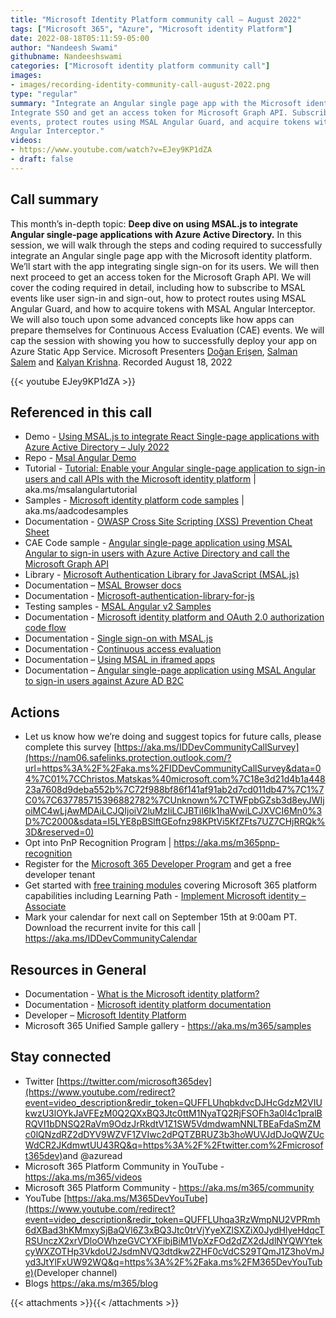 ```yaml
---
title: "Microsoft Identity Platform community call – August 2022"
tags: ["Microsoft 365", "Azure", "Microsoft identity Platform"]
date: 2022-08-18T05:11:59-05:00
author: "Nandeesh Swami"
githubname: Nandeeshswami
categories: ["Microsoft identity platform community call"]
images:
- images/recording-identity-community-call-august-2022.png
type: "regular"
summary: "Integrate an Angular single page app with the Microsoft identity platform.
Integrate SSO and get an access token for Microsoft Graph API. Subscribe to MSAL
events, protect routes using MSAL Angular Guard, and acquire tokens with MSAL
Angular Interceptor."
videos:
- https://www.youtube.com/watch?v=EJey9KP1dZA
- draft: false
---
```



## Call summary

This month’s in-depth topic: **Deep dive on using MSAL.js to integrate Angular
single-page applications with Azure Active Directory.** In this session, we will
walk through the steps and coding required to successfully integrate an Angular
single page app with the Microsoft identity platform. We’ll start with the app
integrating single sign-on for its users. We will then next proceed to get an
access token for the Microsoft Graph API. We will cover the coding required in
detail, including how to subscribe to MSAL events like user sign-in and
sign-out, how to protect routes using MSAL Angular Guard, and how to acquire
tokens with MSAL Angular Interceptor. We will also touch upon some advanced
concepts like how apps can prepare themselves for Continuous Access Evaluation
(CAE) events. We will cap the session with showing you how to successfully
deploy your app on Azure Static App Service. Microsoft Presenters [Doğan
Erişen](https://ca.linkedin.com/in/doganerisen), [Salman
Salem](https://ca.linkedin.com/in/salman-salem) and [Kalyan
Krishna](https://twitter.com/kalyankrishna1). Recorded August 18, 2022

{{< youtube EJey9KP1dZA >}}

## Referenced in this call

* Demo - [Using MSAL.js to integrate React Single-page applications with Azure Active Directory – July 2022](https://youtu.be/7oPSL5wWeS0)
* Repo - [Msal Angular Demo](https://github.com/derisen/msal-angular-demo)
* Tutorial - [Tutorial: Enable your Angular single-page application to sign-in users and call APIs with the Microsoft identity platform](https://github.com/Azure-Samples/ms-identity-javascript-angular-tutorial/blob/main/README.md) \| aka.ms/msalangulartutorial
* Samples - [Microsoft identity platform code samples](https://learn.microsoft.com/azure/active-directory/develop/sample-v2-code) \| aka.ms/aadcodesamples
* Documentation - [OWASP Cross Site Scripting (XSS) Prevention Cheat Sheet](https://cheatsheetseries.owasp.org/cheatsheets/Cross_Site_Scripting_Prevention_Cheat_Sheet.html)
* CAE Code sample - [Angular single-page application using MSAL Angular to sign-in users with Azure Active Directory and call the Microsoft Graph API](https://github.com/Azure-Samples/ms-identity-javascript-angular-tutorial/tree/main/2-Authorization-I/1-call-graph)
* Library - [Microsoft Authentication Library for JavaScript (MSAL.js)](https://github.com/AzureAD/microsoft-authentication-library-for-js)
* Documentation – [MSAL Browser docs](https://github.com/AzureAD/microsoft-authentication-library-for-js/tree/dev/lib/msal-browser/docs)
* Documentation - [Microsoft-authentication-library-for-js](https://github.com/AzureAD/microsoft-authentication-library-for-js/tree/dev/lib/msal-angular/docs)
* Testing samples - [MSAL Angular v2 Samples](https://github.com/AzureAD/microsoft-authentication-library-for-js/tree/dev/samples/msal-angular-v2-samples)
* Documentation - [Microsoft identity platform and OAuth 2.0 authorization code flow](https://learn.microsoft.com/azure/active-directory/develop/v2-oauth2-auth-code-flow)
* Documentation - [Single sign-on with MSAL.js](https://learn.microsoft.com/azure/active-directory/develop/msal-js-sso)
* Documentation - [Continuous access evaluation](https://learn.microsoft.com/azure/active-directory/conditional-access/concept-continuous-access-evaluation)
* Documentation – [Using MSAL in iframed apps](https://github.com/AzureAD/microsoft-authentication-library-for-js/blob/dev/lib/msal-browser/docs/iframe-usage.md)
* Documentation – [Angular single-page application using MSAL Angular to sign-in users against Azure AD B2C](https://github.com/Azure-Samples/ms-identity-javascript-angular-tutorial/blob/main/1-Authentication/2-sign-in-b2c/README-incremental.md)

## Actions

* Let us know how we’re doing and suggest topics for future calls, please
    complete this survey
    [https://aka.ms/IDDevCommunityCallSurvey](https://nam06.safelinks.protection.outlook.com/?url=https%3A%2F%2Faka.ms%2FIDDevCommunityCallSurvey&data=04%7C01%7CChristos.Matskas%40microsoft.com%7C18e3d21d4b1a44823a7608d9deba552b%7C72f988bf86f141af91ab2d7cd011db47%7C1%7C0%7C637785715396882782%7CUnknown%7CTWFpbGZsb3d8eyJWIjoiMC4wLjAwMDAiLCJQIjoiV2luMzIiLCJBTiI6Ik1haWwiLCJXVCI6Mn0%3D%7C2000&sdata=I5LYE8pBSlftGEofnz98KPtVi5KfZFts7UZ7CHjRRQk%3D&reserved=0)
* Opt into PnP Recognition Program \| <https://aka.ms/m365pnp-recognition>
* Register for the [Microsoft 365 Developer
    Program](https://aka.ms/m365/devprogram) and get a free developer tenant
* Get started with [free training modules](https://aka.ms/m365/dev/learn)
    covering Microsoft 365 platform capabilities including Learning Path -
    [Implement Microsoft identity –
    Associate](https://learn.microsoft.com/en-us/learn/paths/m365-identity-associate/)
* Mark your calendar for next call on September 15th at 9:00am PT. Download the
    recurrent invite for this call \| <https://aka.ms/IDDevCommunityCalendar>

## Resources in General

* Documentation - [What is the Microsoft identity platform?](https://learn.microsoft.com/azure/active-directory/develop/v2-overview)
* Documentation - [Microsoft identity platform documentation](https://learn.microsoft.com/azure/active-directory/develop/)
* Developer – [Microsoft Identity Platform](https://developer.microsoft.com/identity)
* Microsoft 365 Unified Sample gallery - <https://aka.ms/m365/samples>

## Stay connected

* Twitter [https://twitter.com/microsoft365dev](https://www.youtube.com/redirect?event=video_description&redir_token=QUFFLUhqbkdvcDJHcGdzM2VIUkwzU3lOYkJaVFEzM0Q2QXxBQ3Jtc0ttM1NyaTQ2RjFSOFh3a0l4c1pralBRQVI1bDNSQ2RaVm9OdzJrRkdtV1Z1SW5VdmdwamNNLTBEaFdaSmZMc0lQNzdRZ2dDYV9WZVF1ZVIwc2dPQTZBRUZ3b3hoWUVJdDJoQWZUcWdCR2JKdmwtUU43RQ&q=https%3A%2F%2Ftwitter.com%2Fmicrosoft365dev)​ and @azuread
* Microsoft 365 Platform Community in YouTube - <https://aka.ms/m365/videos>
* Microsoft 365 Platform Community - <https://aka.ms/m365/community>
* YouTube [https://aka.ms/M365DevYouTube](https://www.youtube.com/redirect?event=video_description&redir_token=QUFFLUhqa3RzWmpNU2VPRmh6dXBad3hKMmxySjBaQVl6Z3xBQ3Jtc0trVjYyeXZlSXZiX0JydHlyeHdqcTRSUnczX2xrVDloOWhzeGVCYXFibjBiM1VpXzFOd2dZX2dJdlNYQWYtekcyWXZOTHp3VkdoU2JsdmNVQ3dtdkw2ZHF0cVdCS29TQmJ1Z3hoVmJyd3JtYlFxUW92WQ&q=https%3A%2F%2Faka.ms%2FM365DevYouTube)​ (Developer channel)
* Blogs <https://aka.ms/m365/blog>

{{< attachments >}}{{< /attachments >}}
